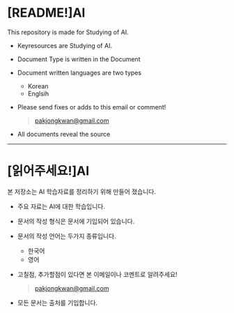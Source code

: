 [README!]AI
===========

This repository is made for Studying of AI.

-	Keyresources are Studying of AI.
-	Document Type is written in the Document
-	Document written languages are two types
	-	Korean  
	-	Englsih
-	Please send fixes or adds to this email or comment! 
	>pakjongkwan@gmail.com

-	All documents reveal the source

---

[읽어주세요!]AI
===============

본 저장소는 AI 학습자료를 정리하기 위해 만들어 졌습니다.

-	주요 자료는 AI에 대한 학습입니다.
-	문서의 작성 형식은 문서에 기입되어 있습니다.
-	문서의 작성 언어는 두가지 종류입니다.
	-	한국어
	-	영어
-	고칠점, 추가할점이 있다면 본 이메일이나 코멘트로 알려주세요! 
	>pakjongkwan@gmail.com

-	모든 문서는 출처를 기입합니다.
